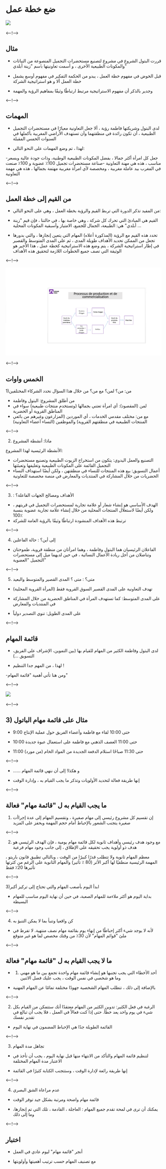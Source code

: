 # ضع خطة عمل
![](http://douar.tech/dt_assets/session-2/slide-1.png)

<--!-->

## مثال

- قررت البتول الشروع في مشروع لتصنيع مستحضرات التجميل المنصوعة من النباتات والمكونات الطبيعية الأخرى ، و أسمت تعاونيتها بٱسم "زينة أبلدي" 

-  قبل الخوض في مفهوم خطة العمل ، يبدو من الحكمة التفكير في مفهوم أوسع يشمل خطة العمل ألا و هو استراتيجية الشركة

- وجدير بالذكر أن مفهوم الاستراتيجية مرتبط ارتباطًا وثيقًا بمفاهيم الرؤية والمهمة

<--!-->

## المهمات

-  لدى البتول وشريكتها فاطمة رؤية ، ألا جعل التعاونية معيارًا في مستحضرات التجميل الطبيعية ، أن تكون رائدة في منطقتهما وأن تستهدف الأراضي المغربية بأكملها في السنوات الخمس المقبلة

- لهذا ، تم وضع المهمات على النحو التالي:

-جعل كل امرأة أكثر جمالا ، بفضل المكونات الطبيعية الوطنية، وذات جودة عالية وبسعر مناسب ، هذه هي مهنة التعاونية
-صناعة مستحضرات تجميل 100٪ عضوية و 100٪ صنعت في المغرب بيد عاملة مغربية ، ومخصصة لأي امرأة مغربية مهتمة بجمالها ، هذه هي مهمة التعاونية

<--!-->

## من القيم إلى خطة العمل

- من المفيد تذكر الدورة التي تربط القيم والرؤية بخطة العمل ، وهي على النحو التالي:

- القيم هي المبادئ التي تحرك كل شركة ، وهي خاصة بها ، في حالتنا ، فإن قيم "زينة أبلدي" هي: الطبيعة، الجمال للجميع، الامتياز وأسبقية المكونات المحلية ...

- تحدد هذه القيم مع الرؤية (المذكورة أعلاه) المهام التي يتعين إنجازها ، والتي بدورها تجعل من الممكن تحديد الأهداف طويلة المدى ، ثم على المدى المتوسط والقصير في إطار استراتيجية الشركة ، يتم وضع هذه الاستراتيجية كخطة عمل ، هذا الأخير هو الوثيقة التي تصف جميع الخطوات اللازمة لتحقيق هذه الأهداف

<--!-->

![](./assets/Processus_P_C.png)

<--!-->

## الخمس واوات

1)من: من؟ لمن؟ مع من؟ من خلال هذا السؤال نحدد الشركاء المختلفين

- من أطلق المشروع: البتول وفاطمة
- لمن (المقصود): أي امرأة تعتني بجمالها (وتستخدم منتجات طبيعية) سواء في المناطق  القروية أو الحضرية
- مع من: مختلف مقدمي الخدمات ، أي الموردين (المزارعون وغيرهم من بائعي المنتجات الطبيعية في منطقتهم القروية) والموظفين (النساء أعضاء  التعاونية)

<--!-->

2) ماذا: أنشطة المشروع

الأنشطة الرئيسية لهذا المشروع: 
- التصنيع والعمل اليدوي: يتكون من استخراج الزيوت الطبيعية وتصنيع مستحضرات التجميل القائمة على المكونات الطبيعية وتغليفها وتعبئتها
- أعمال التسويق: بيع هذه المنتجات للنساء في منطقتهن ، ولكن أيضًا استهداف النساء الحضريات من خلال المشاركة في المنتديات والمعارض في منصة مخصصة للتعاونية

<--!-->

3) : الأهداف ومصالح الجهات الفاعلة؟

- الهدف الأساسي هو إنشاء شعار أو علامة تجارية لمستحضرات التجميل في قريتهم ، ولكن أيضًا لاستغلال المنتجات المحلية من خلال إنشاء علامة تجارية عضوية بنسبة 100٪
- ترتبط هذه الأهداف المنشودة ارتباطًا وثيقًا بالرؤية العامة للشركة

<--!-->

4) إلى أين؟ : حالة الفاعلين

- الفاعلان الرئيسيان هما البتول وفاطمة ، وهما امرأتان من منطقة قروية، طموحتان وتناضلان من أجل ريادة الأعمال النسائية ، في حين لديهما ميل إلى مستحضرات التجميل "العضوية"

<--!-->

 5) متى؟ : متى ؟ المدى القصير والمتوسط والبعيد

- تهدف التعاونية على المدى القصير السوق القروية فقط (المرأة القروية المحلية)

- على المدى المتوسط: كما تستهدف المرأة في المناطق الحضرية من خلال المشاركة في المنتديات والمعارض

- على المدى الطويل: تنوي التصدير دولياً

<--!-->

## قائمة المهام

- لدى البتول وفاطمة الكثير من المهام للقيام بها (بين التموين، الإشراف على الفريق، التسويق ...)

- لهذا ، من المهم جدا التنظيم ! 

-ومن هنا تأتي أهمية "قائمة المهام"

<--!-->

![](./assets/Priorité.png)

<--!-->

## 3) مثال على قائمة مهام الباتول

- 9:00 حتى 10:00 لقاء مع فاطمة وأعضاء الفريق حول عملية الإنتاج

- 10:00 حتى 11:00 العصف الذهني مع فاطمة على استعمال عبوة جديدة

- 11:00 حتى 11:30 صباحًا استلام الدفعة الجديدة من المواد الخام (من مورد)

<--!-->

- ...... و هكذا! إلى أن ننهي قائمة المهام

- إنها طريقة فعالة لتحديد الأولويات وتذكر ما يجب القيام به ، وإدارة الوقت

<--!-->

## ما يجب القيام به ل "قائمة مهام" فعالة

1) إن تقسيم كل مشروع رئيسي إلى مهام صغيرة ، وتقسيم المهام إلى عدة إجراأت صغيرة يتجنب الشعور بالإحباط أمام حجم المهمة ويحفز على المزيد

<--!-->

2) مع وجود هدف رئيسي وأهداف ثانوية لكل قائمة مهام يومية ، فإن الهدف الرئيسي هو هدف ذو أولوية يجب تحقيقه على الإطلاق ، إلى جانب وجود مهام فرعية

معظم المهام ثانوية ولا تتطلب قدرًا كبيرًا من الوقت ، وبالتالي تطبيق قانون باريتو ، المهمة الرئيسية منطقيًا لها أكبر الأثر (80 ٪ تأثير) والمهام الثانوية على الرغم من كثرتها تأثيرها 20٪ فقط

<--!-->

3)ابدأ اليوم بأصعب المهام والتي تحتاج إلى تركيز أكبر

- بداية اليوم هو أكثر ملاءمة للمهام الصعبة، في حين أن نهاية اليوم مناسب للمهام البسيطة

<--!-->

4) كن واقعيا وتنبأ بما لا يمكن التنبؤ به

- لأنه لا يوجد شيء أكثر إحباطًا من إنهاء يوم بقائمة مهام نصف منتهية. لا تفرط في ملئ "قوائم المهام" لأن 30٪ من وقتك مخصص لما هو غير متوقع

<--!-->

## ما لا يجب القيام به ل "قائمة مهام" فعالة

- 1) أحد الأخطاء التي يجب تجنبها هو إنشاء قائمة مهام واحدة تجمع بين ما هو مهني وما هو شخصي في نفس الوقت ، يجب عليك فصل الاثنين

- بالإضافة إلى ذلك ، تتطلب المهام الشخصية جهودًا مختلفة تمامًا عن المهام المهنية

<--!-->

2) الرغبة في فعل الكثير: تدوين الكثير من المهام معتقدًا أنك ستتمكن من القيام بكل شيء في يوم واحد يعد خطأ. حتى إذا كنت فعالاً في العمل ، فلا يجب أن تبالغ في تقدير نفسك

-  القائمة الطويلة جدًا هي الإحباط المضمون في نهاية اليوم

<--!-->

3) تجاهل مدة المهام

- لتنظيم قائمة المهام والتأكد من الانتهاء منها قبل نهاية اليوم ، يجب أن تأخذ في الاعتبار مدة المهام المختلفة

- إنها طريقة رائعة لإدارة الوقت ، وستتجنب الكتابة كثيرًا في القائمة

<--!-->

4) عدم مراعاة الشق البصري

- قائمة مهام واضحة ومرتبة بشكل جيد توفر الوقت

- يمكنك أن ترى في لمحة تقدم جميع المهام : العاجلة ، القادمة ، تلك التي تم إنجازها، وما إلى ذلك

<--!-->

## اختبار

- أنجر "قائمة مهام" ليوم عادي في العمل

- مع تصنيف المهام حسب ترتيب أهميتها وأولويتها

